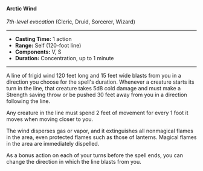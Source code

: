 #### Arctic Wind
*7th-level evocation* (Cleric, Druid, Sorcerer, Wizard)
___
- **Casting Time:** 1 action
- **Range:** Self (120-foot line)
- **Components:** V, S
- **Duration:** Concentration, up to 1 minute
---
A line of frigid wind 120 feet long and 15 feet wide blasts from you in a direction you choose for the spell's duration. Whenever a creature starts its turn in the line, that creature takes 5d8 cold damage and must make a Strength saving throw or be pushed 30 feet away from you in a direction following the line.

Any creature in the line must spend 2 feet of movement for every 1 foot it moves when moving closer to you.

The wind disperses gas or vapor, and it extinguishes all nonmagical flames in the area, even protected flames such as those of lanterns. Magical flames in the area are immediately dispelled.

As a bonus action on each of your turns before the spell ends, you can change the direction in which the line blasts from you.

